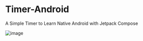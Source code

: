 # Timer-Android
A Simple Timer to Learn Native Android with Jetpack Compose

![image](https://github.com/Caio2M/Timer-Android/assets/109225332/b73d5447-7045-42de-8a15-2e473bb143eb)
